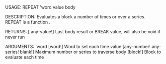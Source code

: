 USAGE:
     REPEAT 'word value body 

DESCRIPTION:
     Evaluates a block a number of times or over a series.
     REPEAT is a function .

RETURNS: [<opt> any-value!]
    Last body result or BREAK value, will also be void if never run

ARGUMENTS:
    'word [word!]
        Word to set each time
    value [any-number! any-series! blank!]
        Maximum number or series to traverse
    body [block!]
        Block to evaluate each time
